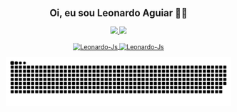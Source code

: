 ## <div align="center">  Oi, eu sou Leonardo Aguiar 👋🏻

 <div align="center">
  <a href="https://github.com/Leonardo12356">
  <img height="180em" src="https://github-readme-stats.vercel.app/api?username=Leonardo12356&show_icons=true&theme=vision-friendly-dark&include_all_commits=true&count_private=true"/>
  <img height="180em" src="https://github-readme-stats.vercel.app/api/top-langs/?username=Leonardo12356&layout=compact&langs_count=16&theme=vision-friendly-dark"/>
  <div>

  <div style="display: inline_block"><br>
  <img align="center" alt="Leonardo-Js" height="50" width="60" src="https://cdn.jsdelivr.net/gh/devicons/devicon/icons/postgresql/postgresql-original-wordmark.svg"/>
  <img align="center" alt="Leonardo-Js" height="50" width="60" src="https://cdn.jsdelivr.net/gh/devicons/devicon/icons/java/java-original-wordmark.svg"/>      
  </div>
  
 ![Snake animation](https://github.com/Leonardo12356/Leonardo12356/blob/output/github-contribution-grid-snake.svg)

    
   
